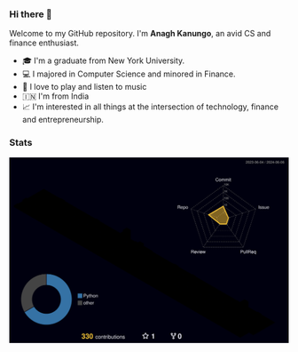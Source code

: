 ### Hi there 👋

Welcome to my GitHub repository. I'm **Anagh Kanungo**, an avid CS and finance enthusiast. 

- 🎓 I'm a graduate from New York University.
- 💻 I majored in Computer Science and minored in Finance.
- 🎸 I love to play and listen to music
- 🇮🇳 I'm from India
- 📈 I'm interested in all things at the intersection of technology, finance and entrepreneurship.

### Stats

![](./profile-3d-contrib/profile-night-rainbow.svg)
